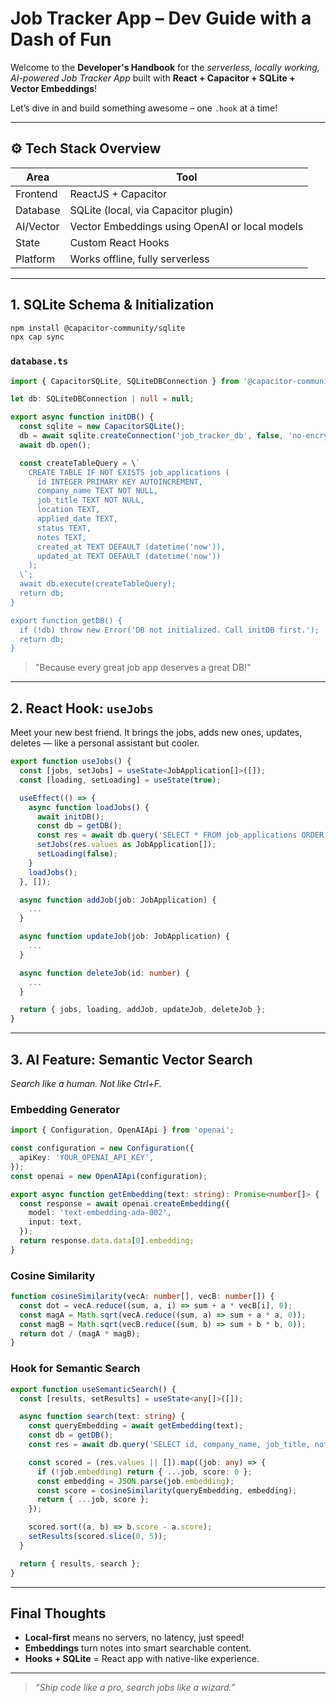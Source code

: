 
# Job Tracker App – Dev Guide with a Dash of Fun

Welcome to the **Developer's Handbook** for the *serverless, locally working, AI-powered Job Tracker App* built with **React + Capacitor + SQLite + Vector Embeddings**!

Let’s dive in and build something awesome – one `.hook` at a time!

---

## ⚙️ Tech Stack Overview

| Area | Tool |
|------|------|
| Frontend | ReactJS + Capacitor |
| Database | SQLite (local, via Capacitor plugin) |
| AI/Vector | Vector Embeddings using OpenAI or local models |
| State | Custom React Hooks |
| Platform | Works offline, fully serverless |

---

## 1. **SQLite Schema & Initialization**

```bash
npm install @capacitor-community/sqlite
npx cap sync
```

### `database.ts`

```ts
import { CapacitorSQLite, SQLiteDBConnection } from '@capacitor-community/sqlite';

let db: SQLiteDBConnection | null = null;

export async function initDB() {
  const sqlite = new CapacitorSQLite();
  db = await sqlite.createConnection('job_tracker_db', false, 'no-encryption', 1);
  await db.open();

  const createTableQuery = \`
    CREATE TABLE IF NOT EXISTS job_applications (
      id INTEGER PRIMARY KEY AUTOINCREMENT,
      company_name TEXT NOT NULL,
      job_title TEXT NOT NULL,
      location TEXT,
      applied_date TEXT,
      status TEXT,
      notes TEXT,
      created_at TEXT DEFAULT (datetime('now')),
      updated_at TEXT DEFAULT (datetime('now'))
    );
  \`;
  await db.execute(createTableQuery);
  return db;
}

export function getDB() {
  if (!db) throw new Error('DB not initialized. Call initDB first.');
  return db;
}
```

> "Because every great job app deserves a great DB!"

---

## 2. **React Hook: `useJobs`**

Meet your new best friend. It brings the jobs, adds new ones, updates, deletes — like a personal assistant but cooler.

```ts
export function useJobs() {
  const [jobs, setJobs] = useState<JobApplication[]>([]);
  const [loading, setLoading] = useState(true);

  useEffect(() => {
    async function loadJobs() {
      await initDB();
      const db = getDB();
      const res = await db.query('SELECT * FROM job_applications ORDER BY applied_date DESC');
      setJobs(res.values as JobApplication[]);
      setLoading(false);
    }
    loadJobs();
  }, []);

  async function addJob(job: JobApplication) {
    ...
  }

  async function updateJob(job: JobApplication) {
    ...
  }

  async function deleteJob(id: number) {
    ...
  }

  return { jobs, loading, addJob, updateJob, deleteJob };
}
```

---

## 3. **AI Feature: Semantic Vector Search**

*Search like a human. Not like Ctrl+F.*

### Embedding Generator

```ts
import { Configuration, OpenAIApi } from 'openai';

const configuration = new Configuration({
  apiKey: 'YOUR_OPENAI_API_KEY',
});
const openai = new OpenAIApi(configuration);

export async function getEmbedding(text: string): Promise<number[]> {
  const response = await openai.createEmbedding({
    model: 'text-embedding-ada-002',
    input: text,
  });
  return response.data.data[0].embedding;
}
```

### Cosine Similarity

```ts
function cosineSimilarity(vecA: number[], vecB: number[]) {
  const dot = vecA.reduce((sum, a, i) => sum + a * vecB[i], 0);
  const magA = Math.sqrt(vecA.reduce((sum, a) => sum + a * a, 0));
  const magB = Math.sqrt(vecB.reduce((sum, b) => sum + b * b, 0));
  return dot / (magA * magB);
}
```

### Hook for Semantic Search

```ts
export function useSemanticSearch() {
  const [results, setResults] = useState<any[]>([]);

  async function search(text: string) {
    const queryEmbedding = await getEmbedding(text);
    const db = getDB();
    const res = await db.query('SELECT id, company_name, job_title, notes, embedding FROM job_applications');

    const scored = (res.values || []).map((job: any) => {
      if (!job.embedding) return { ...job, score: 0 };
      const embedding = JSON.parse(job.embedding);
      const score = cosineSimilarity(queryEmbedding, embedding);
      return { ...job, score };
    });

    scored.sort((a, b) => b.score - a.score);
    setResults(scored.slice(0, 5));
  }

  return { results, search };
}
```

---

## Final Thoughts

- **Local-first** means no servers, no latency, just speed!
- **Embeddings** turn notes into smart searchable content.
- **Hooks + SQLite** = React app with native-like experience.

---

> *“Ship code like a pro, search jobs like a wizard.”*
